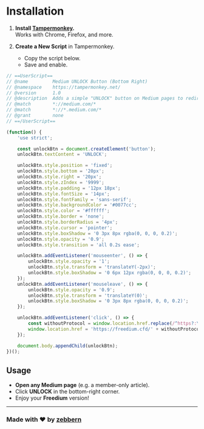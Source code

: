 # Installation

1. **Install [Tampermonkey](https://tampermonkey.net/).**  
   Works with Chrome, Firefox, and more.

2. **Create a New Script** in Tampermonkey.  
   - Copy the script below.  
   - Save and enable.

```javascript
// ==UserScript==
// @name         Medium UNLOCK Button (Bottom Right)
// @namespace    https://tampermonkey.net/
// @version      1.0
// @description  Adds a simple "UNLOCK" button on Medium pages to redirect to Freedium
// @match        *://medium.com/*
// @match        *://*.medium.com/*
// @grant        none
// ==/UserScript==

(function() {
    'use strict';

    const unlockBtn = document.createElement('button');
    unlockBtn.textContent = 'UNLOCK';

    unlockBtn.style.position = 'fixed';
    unlockBtn.style.bottom = '20px';
    unlockBtn.style.right = '20px';
    unlockBtn.style.zIndex = '9999';
    unlockBtn.style.padding = '12px 18px';
    unlockBtn.style.fontSize = '14px';
    unlockBtn.style.fontFamily = 'sans-serif';
    unlockBtn.style.backgroundColor = '#0077cc';
    unlockBtn.style.color = '#ffffff';
    unlockBtn.style.border = 'none';
    unlockBtn.style.borderRadius = '4px';
    unlockBtn.style.cursor = 'pointer';
    unlockBtn.style.boxShadow = '0 3px 8px rgba(0, 0, 0, 0.2)';
    unlockBtn.style.opacity = '0.9';
    unlockBtn.style.transition = 'all 0.2s ease';

    unlockBtn.addEventListener('mouseenter', () => {
        unlockBtn.style.opacity = '1';
        unlockBtn.style.transform = 'translateY(-2px)';
        unlockBtn.style.boxShadow = '0 6px 12px rgba(0, 0, 0, 0.2)';
    });
    unlockBtn.addEventListener('mouseleave', () => {
        unlockBtn.style.opacity = '0.9';
        unlockBtn.style.transform = 'translateY(0)';
        unlockBtn.style.boxShadow = '0 3px 8px rgba(0, 0, 0, 0.2)';
    });

    unlockBtn.addEventListener('click', () => {
        const withoutProtocol = window.location.href.replace(/^https?:\/\//, '');
        window.location.href = 'https://freedium.cfd/' + withoutProtocol;
    });

    document.body.appendChild(unlockBtn);
})();
```

## Usage

- **Open any Medium page** (e.g. a member-only article).  
- Click **UNLOCK** in the bottom-right corner.  
- Enjoy your **Freedium** version!  

---

### Made with ❤️ by [zebbern](https://github.com/zebbern)
